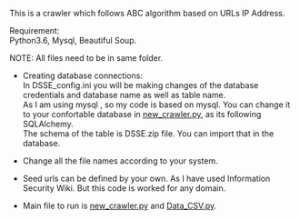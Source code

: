 <p>This is a crawler which follows ABC algorithm based on URLs IP Address.</p>
<p>Requirement:<br>
Python3.6, Mysql, Beautiful Soup.</p>
<p>NOTE:  All files need to be in same folder.</p>
<ul>
<li>
<p>Creating database connections:	<br>
In DSSE_config.ini you will be making changes of the database credentials and database name as well as table name.<br>
As I am using mysql , so my code is based on mysql. You can change it to your confortable database in <a href="https://github.com/GaneshSai/Crawler/blob/master/new_crawler.py">new_crawler.py</a>, as its following SQLAlchemy.<br>
The schema of the table is DSSE.zip file. You can import that in the database.</p>
</li>
<li>
<p>Change all the file names according to your system.</p>
</li>
<li>
<p>Seed urls can be defined by your own. As I have used Information Security Wiki. But this code is worked for any domain.</p>
</li>
<li>
<p>Main file to run is <a href="https://github.com/GaneshSai/Crawler/blob/master/new_crawler.py">new_crawler.py</a> and <a href="https://github.com/GaneshSai/Crawler/blob/master/Data_CSV.py">Data_CSV.py</a>.</p>
</li>
</ul>
